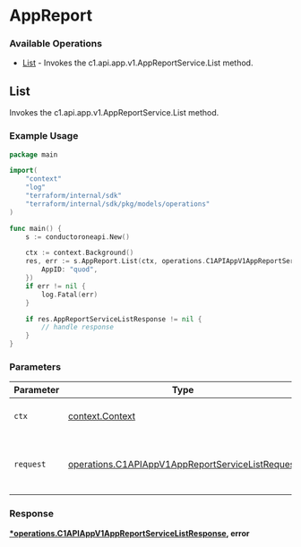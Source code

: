 # AppReport

### Available Operations

* [List](#list) - Invokes the c1.api.app.v1.AppReportService.List method.

## List

Invokes the c1.api.app.v1.AppReportService.List method.

### Example Usage

```go
package main

import(
	"context"
	"log"
	"terraform/internal/sdk"
	"terraform/internal/sdk/pkg/models/operations"
)

func main() {
    s := conductoroneapi.New()

    ctx := context.Background()
    res, err := s.AppReport.List(ctx, operations.C1APIAppV1AppReportServiceListRequest{
        AppID: "quod",
    })
    if err != nil {
        log.Fatal(err)
    }

    if res.AppReportServiceListResponse != nil {
        // handle response
    }
}
```

### Parameters

| Parameter                                                                                                            | Type                                                                                                                 | Required                                                                                                             | Description                                                                                                          |
| -------------------------------------------------------------------------------------------------------------------- | -------------------------------------------------------------------------------------------------------------------- | -------------------------------------------------------------------------------------------------------------------- | -------------------------------------------------------------------------------------------------------------------- |
| `ctx`                                                                                                                | [context.Context](https://pkg.go.dev/context#Context)                                                                | :heavy_check_mark:                                                                                                   | The context to use for the request.                                                                                  |
| `request`                                                                                                            | [operations.C1APIAppV1AppReportServiceListRequest](../../models/operations/c1apiappv1appreportservicelistrequest.md) | :heavy_check_mark:                                                                                                   | The request object to use for the request.                                                                           |


### Response

**[*operations.C1APIAppV1AppReportServiceListResponse](../../models/operations/c1apiappv1appreportservicelistresponse.md), error**

